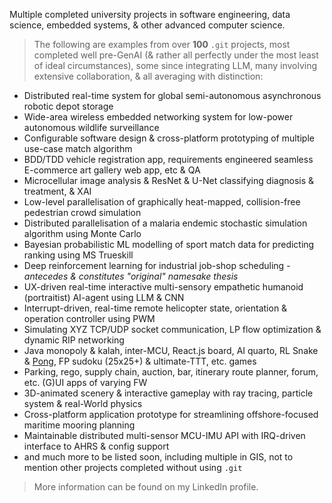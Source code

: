 Multiple completed university projects in software engineering, data science, embedded systems, & other advanced computer science.

> The following are examples from over __100__ `.git` projects, most completed well pre-GenAI (& rather all perfectly under the most least of ideal circumstances), some since integrating LLM, many involving extensive collaboration, & all averaging with distinction:

- Distributed real-time system for global semi-autonomous asynchronous robotic depot storage
- Wide-area wireless embedded networking system for low-power autonomous wildlife surveillance
- Configurable software design & cross-platform prototyping of multiple use-case match algorithm
- BDD/TDD vehicle registration app, requirements engineered seamless E-commerce art gallery web app, etc & QA
- Microcellular image analysis & ResNet & U-Net classifying diagnosis & treatment, & XAI
- Low-level parallelisation of graphically heat-mapped, collision-free pedestrian crowd simulation
- Distributed parallelisation of a malaria endemic stochastic simulation algorithm using Monte Carlo
- Bayesian probabilistic ML modelling of sport match data for predicting ranking using MS Trueskill
- Deep reinforcement learning for industrial job-shop scheduling - _antecedes & constitutes "original" namesake thesis_
- UX-driven real-time interactive multi-sensory empathetic humanoid (portraitist) AI-agent using LLM & CNN
- Interrupt-driven, real-time remote helicopter state, orientation & operation controller using PWM
- Simulating XYZ TCP/UDP socket communication, LP flow optimization & dynamic RIP networking
- Java monopoly & kalah, inter-MCU, React.js board, AI quarto, RL Snake & [Pong](https://youtube.com/shorts/AHTU2rjeZ1c), FP sudoku (25x25+) & ultimate-TTT, etc. games
- Parking, rego, supply chain, auction, bar, itinerary route planner, forum, etc. (G)UI apps of varying FW
- 3D-animated scenery & interactive gameplay with ray tracing, particle system & real-World physics
- Cross-platform application prototype for streamlining offshore-focused maritime mooring planning
- Maintainable distributed multi-sensor MCU-IMU API with IRQ-driven interface to AHRS & config support
- and much more to be listed soon, including multiple in GIS, not to mention other projects completed without using `.git`

> More information can be found on my LinkedIn profile.

<!-- ## 📈 Repository and User Contribution Statistics

Regularly generated visualizations of my personal GitHub statistics exclusive to university projects:

[![GitStats Overview](https://raw.githubusercontent.com/University-Project-Repos/GitStats-UniversityProjects/actions_branch/generated_images/overview.svg "R055A/GitStats")![GitStats Languages](https://raw.githubusercontent.com/University-Project-Repos/GitStats-UniversityProjects/actions_branch/generated_images/languages.svg "R055A/GitStats")](https://github.com/R055A/GitStats)

>  _My **Avg contributions** applies to uni projects only in `.git` collaborative context, excluding open-source, lead, work etc_ -->

<!-- 🤓 Fun facts: 
- I completed more than enough credits with distinction at advanced/masters level for one if not two degrees before I could possibly officially complete a basic/bachelors degree, regardless of at least enough credits for two more degrees, including formal exchanges.
  <!-- This is given the most adverse of cirumstances, which although independently 'overcome', involves multiple consecutive severe & other significantly inhibiting injuries, including paralyses, amnesia, motor-skill loss, sight & hand-eye coordination loss, extremely harmful & damaging - in all aspects - 24/7 wrongdoing plagues, & a lifetime of induced sleep deprivation. A study in itself. -->
<!-- - [GitStats](https://github.com/R055A/GitStats) was initially deployed before a uni project including CI/CD visualising GitHub API-fetched stats for the first instance of an advanced data engineering course. Not the first case of unwittingly preempting assessments ahead of courses, nor the last of irony. -->
